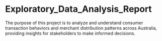 # Exploratory_Data_Analysis_Report
The purpose of this project is to analyze and understand consumer transaction behaviors and merchant distribution patterns across Australia, providing insights for stakeholders to make informed decisions.
